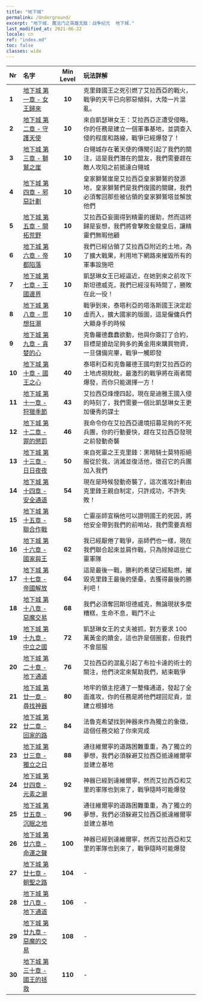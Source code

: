 ```yaml
---
title: "地下城"
permalink: /Underground/
excerpt: "地下城. 魔法门之英雄无敌：战争纪元  地下城."
last_modified_at: 2021-06-22
locale: cn
ref: "index.md"
toc: false
classes: wide
---
```


  | Nr | 名字 |  Min Level | 玩法詳解 |
  |:---|:---------|:-----------:|:------------| 
  | **1** | [地下城 第一章 - 女王歸來](/cn/Underground/第一章/) | **10** | 克里鋒國王之死引燃了艾拉西亞的戰火，戰爭的天平已向邪惡傾斜，大陸一片混亂。 | 
  | **2** | [地下城 第二章 - 守護天使](/cn/Underground/第二章/) | **10** | 來自凱瑟琳女王：艾拉西亞正遭受侵略，你的任務是建立一個軍事基地，並調查入侵的程度和路線，戰爭已經爆發了！ | 
  | **3** | [地下城 第三章 - 獅鷲之崖](/cn/Underground/第三章/) | **10** | 白翎城存在著天使的傳聞引起了我們的關注，這是我們潛在的盟友，我們需要趕在敵人攻陷之前抵達白翎城 | 
  | **4** | [地下城 第四章 - 邪惡計劃](/cn/Underground/第四章/) | **10** | 皇家獅鷲崖是艾拉西亞皇家獅鷲的發源地，皇家獅鷲們是我們復國的關鍵，我們必須奪回那些被佔領的皇家獅鷲塔並解放他們 | 
  | **5** | [地下城 第五章 - 開拓荒野](/cn/Underground/第五章/) | **10** | 艾拉西亞妄圖得到精靈的援助，然而這終歸是妄想，我們將會擊敗金龍皇后，讓精靈們無暇他顧 | 
  | **6** | [地下城 第六章 - 帝都陷落](/cn/Underground/第六章/) | **10** | 我們已經佔領了艾拉西亞附近的土地，為了擴大戰果，利用地下網路來摧毀所有的軍事設施吧 | 
  | **7** | [地下城 第七章 - 王國邊界](/cn/Underground/第七章/) | **10** | 凱瑟琳女王已經逼近，在她到來之前攻下斯坦德威克，我們已經沒有時間了，勝敗在此一役！ | 
  | **8** | [地下城 第八章 - 思想狂潮](/cn/Underground/第八章/) | **10** | 戰爭到來，泰塔利亞的塔洛斯國王決定趁虛而入，擴大國家的版圖，這是僱傭兵們大顯身手的時候 | 
  | **9** | [地下城 第九章 - 貪婪的心](/cn/Underground/第九章/) | **37** | 克魯羅德蠢蠢欲動，他與你簽訂了合約，目標是搶劫足夠多的黃金用來購買物資，一旦儲備完畢，戰爭一觸即發 | 
  | **10** | [地下城 第十章 - 國王之心](/cn/Underground/第十章/) | **40** | 泰塔利亞和克魯羅德王國均對艾拉西亞的土地虎視眈眈，最激烈的戰爭將在兩者間爆發，而你只能選擇一方！ | 
  | **11** | [地下城 第十一章 - 狩獵季節](/cn/Underground/第十一章/) | **43** | 艾拉西亞烽煙四起，現在是迪雅王國入侵的時刻了，我們需要一個比凱瑟琳女王更加優秀的謀士 | 
  | **12** | [地下城 第十二章 - 罪的懲罰](/cn/Underground/第十二章/) | **46** | 我命令你在艾拉西亞邊境招募足夠的不死兵團，你的行動要快，趕在艾拉西亞發現之前發動奇襲 | 
  | **13** | [地下城 第十三章 - 日日夜夜](/cn/Underground/第十三章/) | **50** | 來自死靈之王克里鋒：黑暗騎士莫特拒絕服從於我，消滅並復活他，徵召它的兵團加入我們 | 
  | **14** | [地下城 第十四章 - 安全通道](/cn/Underground/第十四章/) | **54** | 現在是時候發動奇襲了，這次進攻計劃由克里鋒王親自制定，只許成功，不許失敗！ | 
  | **15** | [地下城 第十五章 - 聯合作戰](/cn/Underground/第十五章/) | **58** | 亡靈巫師宣稱他可以證明國王的死因，將他安全帶到我們的前哨站，我們需要真相 | 
  | **16** | [地下城 第十六章 - 國家與王](/cn/Underground/第十六章/) | **62** | 我已經厭倦了戰爭，巫師們也一樣，現在我們聯合起來並肩作戰，只為除掉這批亡靈軍隊 | 
  | **17** | [地下城 第十七章 - 帝國解放](/cn/Underground/第十七章/) | **64** | 這是最後一戰，勝利的希望已經點燃，摧毀克里鋒王最後的堡壘，去獲得最後的勝利吧！ | 
  | **18** | [地下城 第十八章 - 惡魔交易](/cn/Underground/第十八章/) | **68** | 我們必須奪回斯坦德威克，無論現狀多麼糟糕，生命不息，戰鬥不止 | 
  | **19** | [地下城 第十九章 - 中立之國](/cn/Underground/第十九章/) | **72** | 凱瑟琳女王的丈夫被抓，對方要求 100 萬黃金的贖金，這也許是個圈套，但我們不會屈服 | 
  | **20** | [地下城 第二十章 - 地下通道](/cn/Underground/第二十章/) | **76** | 艾拉西亞的混亂引起了布拉卡達的術士的關注，他們決定來幫助我們，結束戰爭 | 
  | **21** | [地下城 第廿一章 - 尋找神器](/cn/Underground/第廿一章/) | **80** | 地牢的領主挖通了一整條通道，發起了全面進攻，你的任務是將他們趕回尼貢，並建立根據地 | 
  | **22** | [地下城 第廿二章 - 回家的路](/cn/Underground/第廿二章/) | **84** | 法魯克希望找到神器來作為獨立的象徵，這個任務交給了你來完成 | 
  | **23** | [地下城 第廿三章 - 獨立之日](/cn/Underground/第廿三章/) | **88** | 通往維爾寧的道路困難重重，為了獨立的夢想，我們必須躲避艾拉西亞抵達維爾寧並建立基地 | 
  | **24** | [地下城 第廿四章 - 元素之潮](/cn/Underground/第廿四章/) | **92** | 神器已經到達維爾寧，然而艾拉西亞和艾里的軍隊也到來了，戰爭隨時可能爆發 | 
  | **25** | [地下城 第廿五章 - 沉眠之地](/cn/Underground/第廿五章/) | **96** | 通往維爾寧的道路困難重重，為了獨立的夢想，我們必須躲避艾拉西亞抵達維爾寧並建立基地 | 
  | **26** | [地下城 第廿六章 - 命運之聲](/cn/Underground/第廿六章/) | **100** | 神器已經到達維爾寧，然而艾拉西亞和艾里的軍隊也到來了，戰爭隨時可能爆發 | 
  | **27** | [地下城 第廿七章 - 朝聖之路](/cn/Underground/第廿七章/) | **104** | - | 
  | **28** | [地下城 第廿八章 - 地下通道](/cn/Underground/第廿八章/) | **106** | - | 
  | **29** | [地下城 第廿九章 - 惡魔的交易](/cn/Underground/第廿九章/) | **108** | - | 
  | **30** | [地下城 第三十章 - 國王的拯救](/cn/Underground/第三十章/) | **110** | - | 
